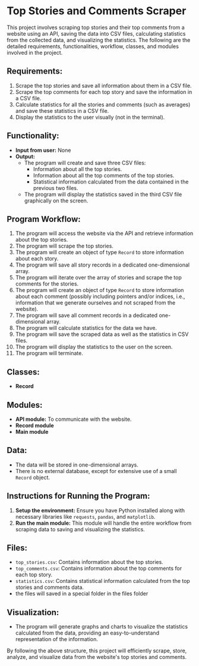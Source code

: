 # Top Stories and Comments Scraper

This project involves scraping top stories and their top comments from a website using an API, saving the data into CSV files, calculating statistics from the collected data, and visualizing the statistics. The following are the detailed requirements, functionalities, workflow, classes, and modules involved in the project.

## Requirements:
1. Scrape the top stories and save all information about them in a CSV file.
2. Scrape the top comments for each top story and save the information in a CSV file.
3. Calculate statistics for all the stories and comments (such as averages) and save these statistics in a CSV file.
4. Display the statistics to the user visually (not in the terminal).

## Functionality:
- **Input from user:** None
- **Output:**
  - The program will create and save three CSV files:
    - Information about all the top stories.
    - Information about all the top comments of the top stories.
    - Statistical information calculated from the data contained in the previous two files.
  - The program will display the statistics saved in the third CSV file graphically on the screen.

## Program Workflow:
1. The program will access the website via the API and retrieve information about the top stories.
2. The program will scrape the top stories.
3. The program will create an object of type `Record` to store information about each story.
4. The program will save all story records in a dedicated one-dimensional array.
5. The program will iterate over the array of stories and scrape the top comments for the stories.
6. The program will create an object of type `Record` to store information about each comment (possibly including pointers and/or indices, i.e., information that we generate ourselves and not scraped from the website).
7. The program will save all comment records in a dedicated one-dimensional array.
8. The program will calculate statistics for the data we have.
9. The program will save the scraped data as well as the statistics in CSV files.
10. The program will display the statistics to the user on the screen.
11. The program will terminate.

## Classes:
- **Record**

## Modules:
- **API module:** To communicate with the website.
- **Record module**
- **Main module**

## Data:
- The data will be stored in one-dimensional arrays.
- There is no external database, except for extensive use of a small `Record` object.

## Instructions for Running the Program:
1. **Setup the environment:** Ensure you have Python installed along with necessary libraries like `requests`, `pandas`, and `matplotlib`.
2. **Run the main module:** This module will handle the entire workflow from scraping data to saving and visualizing the statistics.

## Files:
- `top_stories.csv`: Contains information about the top stories.
- `top_comments.csv`: Contains information about the top comments for each top story.
- `statistics.csv`: Contains statistical information calculated from the top stories and comments data.
- the files will saved in a special folder in the files folder

## Visualization:
- The program will generate graphs and charts to visualize the statistics calculated from the data, providing an easy-to-understand representation of the information.

By following the above structure, this project will efficiently scrape, store, analyze, and visualize data from the website's top stories and comments.